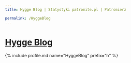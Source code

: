 ```yaml
---
title: Hygge Blog | Statystyki patronite.pl | Patromierz

permalink: /HyggeBlog
---
```


# [Hygge Blog](https://patronite.pl/HyggeBlog)

{% include profile.md name="HyggeBlog" prefix="h" %}
